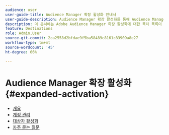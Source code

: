 ```yaml
---
audience: user
user-guide-title: Audience Manager 확장 활성화 안내서
user-guide-description: Audience Manager 확장 활성화를 통해 Audience Manager에서 소셜 및 광고 대상까지 대상자를 활성화합니다.
description: 이 문서에는 Adobe Audience Manager 확장 활성화에 대한 목차 목록이 있습니다
feature: Destinations
role: Admin,User
source-git-commit: 2ca2558d2bfdae9f5ba58489c8161c83909a8e27
workflow-type: tm+mt
source-wordcount: '45'
ht-degree: 66%

---
```



# Audience Manager 확장 활성화 {#expanded-activation}

* [개요](./overview.md)
* [계정 관리](./administration.md)
* [대상자 활성화](./activate-audiences.md)
* [자주 묻는 질문](./faq.md)
